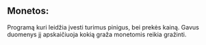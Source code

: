 ## Monetos:

Programą kuri leidžia įvesti turimus pinigus, bei prekės kainą. Gavus duomenys jį apskaičiuoja kokią graža monetomis reikia gražinti.